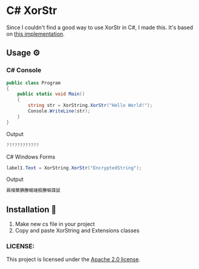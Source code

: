 # C# XorStr

Since I couldn't find a good way to use XorStr in C#, I made this. It's based on [this implementation](https://github.com/JustasMasiulis/xorstr/tree/master).

## Usage ⚙
### C# Console 
```csharp
public class Program
{
    public static void Main()
    {
        string str = XorString.XorStr("Hello World!");
        Console.WriteLine(str);
    }
}
```
Output
```CS
????????????
```
C# Windows Forms
```CS
label1.Text = XorString.XorStr("EncryptedString");
```
Output 
```CS
肩楪櫫腆賸暘璉舰賸噼諜鼠
```
## Installation 🤞
1. Make new cs file in your project
2. Copy and paste XorString and Extensions classes 
### LICENSE:
This project is licensed under the [Apache 2.0 license](https://github.com/Mes2d/C-XorStr/blob/main/LICENSE).
